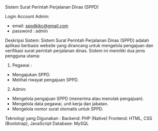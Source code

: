 Sistem Surat Perintah Perjalanan Dinas (SPPD)

Login Account Admin:
- email: sppdkikc@gmail.com
- password : admin

Deskripsi Sistem:
Sistem Surat Perintah Perjalanan Dinas (SPPD) adalah aplikasi berbasis website yang dirancang untuk mengelola pengajuan dan verifikasi surat perintah perjalanan dinas. Sistem ini memiliki dua jenis pengguna utama:
1. Pegawai :
- Mengajukan SPPD.
- Melihat riwayat pengajuan SPPD.

2. Admin:
- Mengelola pengajuan SPPD (menerima atau menolak pengajuan).
- Mengelola data pegawai, unit kerja dan jabatan.
- Mengelola nomor surat otomatis untuk SPPD.

Teknologi yang Digunakan :
Backend: PHP (Native)
Frontend: HTML, CSS (Bootstrap), JavaScript
Database: MySQL